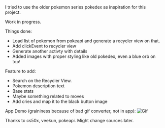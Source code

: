 I tried to use the older pokemon series pokedex as inspiration for this project.

Work in progress. 

Things done:
* Load list of pokemon from pokeapi and generate a recycler view on that.
* Add clickEvent to recycler view
* Generate another activty with details
* Added images with proper styling like old pokedex, even a blue orb on top!

Feature to add:
* Search on the Recycler View.
* Pokemon description text
* Base stats
* Maybe something related to moves
* Add cries and map it to the black button image

App Demo (graininess because of bad gif converter, not in app):
![Gif](demo.gif)


Thanks to cs50x, veekun, pokeapi. Might change sources later.
